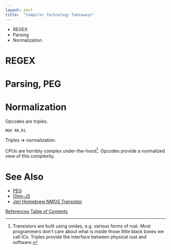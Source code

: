 ```yaml
---
layout: post
title:  "Compiler Technology Takeaways"
---
```

- REGEX
- Parsing
- Normalization

# REGEX
# Parsing, PEG
# Normalization
Opcodes are triples.
```
MOV R0,R1
```

Triples => normalization.

CPUs are horribly complex under-the-hood[^rust].  Opcodes provide a normalized view of this complexity.

[^rust]: Transistors are built using oxides, e.g. various forms of rust.  Most programmers don't care about what is inside those little black boxes we call ICs.  Triples provide the interface between physical rust and software.

# See Also
- [PEG](https://bford.info/packrat/)
- [Ohm-JS](https://github.com/harc/ohm)
- [Jeri Homebrew NMOS Transistor](https://www.youtube.com/watch?v=w_znRopGtbE)

[References](https://guitarvydas.github.io/2021/01/14/References.html)
[Table of Contents](https://guitarvydas.github.io/2021/05/14/Table-Of-Contents.html)




<script src="https://utteranc.es/client.js" 
        repo="guitarvydas/guitarvydas.github.io" 
        issue-term="pathname" 
        theme="github-light" 
        crossorigin="anonymous" 
        async> 
</script> 
